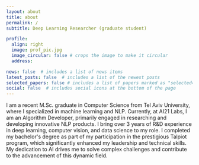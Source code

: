 ```yaml
---
layout: about
title: about
permalink: /
subtitle: Deep Learning Researcher (graduate student)

profile:
  align: right
  image: prof_pic.jpg
  image_circular: false # crops the image to make it circular
  address:

news: false  # includes a list of news items
latest_posts: false  # includes a list of the newest posts
selected_papers: false # includes a list of papers marked as "selected={true}"
social: false  # includes social icons at the bottom of the page
---
```


I am a recent M.Sc. graduate in Computer Science from Tel Aviv University, where I specialized in machine learning and NLP. Currently, at AI21 Labs, I am an Algorithm Developer, primarily engaged in researching and developing innovative NLP products. I bring over 3 years of R&D experience in deep learning, computer vision, and data science to my role. I completed my bachelor's degree as part of my participation in the prestigious Talpiot program, which significantly enhanced my leadership and technical skills. My dedication to AI drives me to solve complex challenges and contribute to the advancement of this dynamic field.
